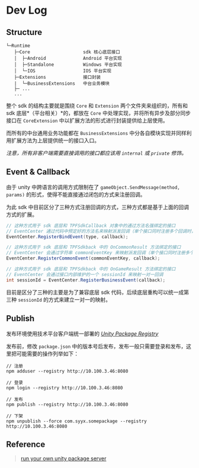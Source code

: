 # Dev Log

## Structure

```
└─Runtime
   ├─Core                    sdk 核心底层接口
   │  ├─Android              Android 平台实现
   │  ├─Standalone           Windows 平台实现
   │  └─IOS                  IOS 平台实现
   ├─Extensions              接口封装
   |  └─BusinessExtensions   中台业务模块
   ├─ ...
   ...
```

整个 sdk 的结构主要就是围绕 `Core` 和 `Extension` 两个文件夹来组织的，所有和 sdk 底层*（平台相关）*的，都放在 `Core` 中处理实现，并将所有异步及部分同步接口在 `CoreExtension` 中以扩展方法的形式进行封装提供给上层使用。

而所有的中台通用业务功能都在 `BusinessExtensions` 中分各自模块实现并同样利用扩展方法为上层提供统一的接口入口。

*注意，所有非客户端需要直接调用的接口都应该用 `internal` 或 `private` 修饰。*

## Event & Callback

由于 unity 中跨语言的调用方式限制在了 `gameObject.SendMessage(method, params)` 的形式，使得不能直接通过闭包的方式来注册回调。

为此 sdk 中目前区分了三种方式注册回调的方式，三种方式都是基于上面的回调方式的扩展。

```csharp
// 这种方式用于 sdk 底层和 TPFSdkCallback 对象中的通过方法名强绑定的接口
// EventCenter 通过代码中预定好的方法名来映射派发回调（单个接口同时注册多个回调时，返回会调用最后注册的回调）
EventCenter.RegisterBindEvent(type, callback);

// 这种方式用于 sdk 底层和 TPFSdkback 中的 OnCommonResult 方法绑定的接口
// EventCenter 会通过字符串 commonEventKey 来映射派发回调（单个接口同时注册多个回调时，返回会调用最后注册的回调）
EventCenter.RegisterCommonEvent(commonEventKey, callback);

// 这种方式用于 sdk 底层和 TPFSdkback 中的 OnGameResult 方法绑定的接口
// EventCenter 会通过接口内部维护的一个 sessionId 来映射一对一回调
int sessionId = EventCenter.RegisterBusinessEvent(callback);

```

目前是区分了三种的主要是为了兼容底层 sdk 代码，后续底层重构可以统一成第三种 `sessionId` 的方式来建立一对一的映射。

## Publish

发布环境使用技术平台客户端统一部署的 *[Unity Package Registry](http://10.100.3.46:8080/)* 

发布前，修改 `package.json` 中的版本号后发布，发布一般只需要登录和发布，这里把可能需要的操作列举如下：

```
// 注册
npm adduser --registry http://10.100.3.46:8080

// 登录
npm login --registry http://10.100.3.46:8080

// 发布
npm publish --registry http://10.100.3.46:8080

// 下架
npm unpublish --force com.syyx.somepackage --registry http://10.100.3.46:8080
```



## Reference

> [run your own unity package server](https://medium.com/@markushofer/run-your-own-unity-package-server-b4fe9995704e)